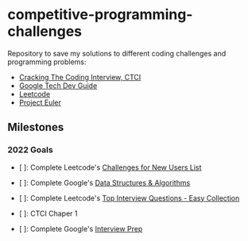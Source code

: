 # competitive-programming-challenges

Repository to save my solutions to different coding challenges and programming problems:

- [Cracking The Coding Interview, CTCI](https://github.com/careercup/CtCI-6th-Edition)
- [Google Tech Dev Guide](https://techdevguide.withgoogle.com/paths/)
- [Leetcode](https://leetcode.com/)
- [Project Euler](https://projecteuler.net/archives)

## Milestones

### 2022 Goals

- [ ]: Complete Leetcode's [Challenges for New Users List](https://leetcode.com/problem-list/challenges-for-new-users/)

- [ ]: Complete Google's [Data Structures & Algorithms](https://techdevguide.withgoogle.com/paths/data-structures-and-algorithms/)

- [ ]: Complete Leetcode's [Top Interview Questions - Easy Collection](https://leetcode.com/explore/interview/card/top-interview-questions-easy/)

- [ ]: CTCI Chaper 1

- [ ]: Complete Google's [Interview Prep](https://techdevguide.withgoogle.com/paths/interview/)
